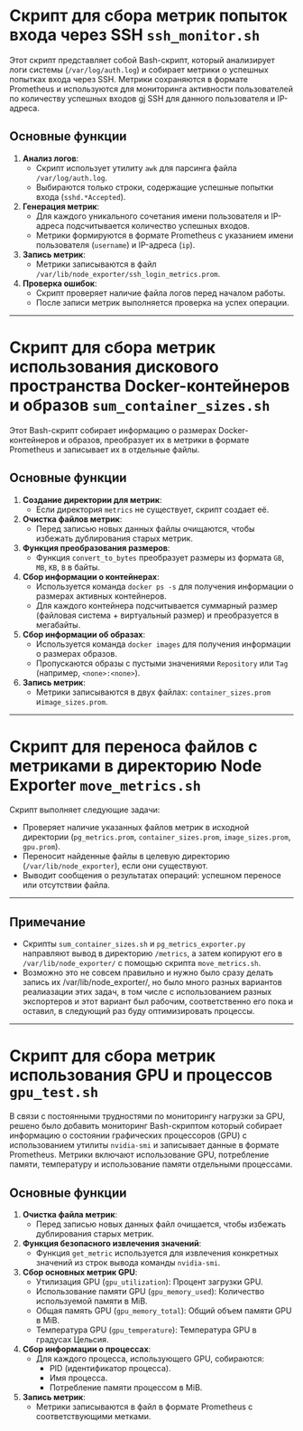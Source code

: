 # Скрипт для сбора метрик попыток входа через SSH `ssh_monitor.sh`

Этот скрипт представляет собой Bash-скрипт, который анализирует логи системы (`/var/log/auth.log`) и собирает метрики о успешных попытках входа через SSH. Метрики сохраняются в формате Prometheus и используются для мониторинга активности пользователей по количеству успешных входов gj SSH для данного пользователя и IP-адреса.

## Основные функции

1. **Анализ логов**:
   - Скрипт использует утилиту `awk` для парсинга файла `/var/log/auth.log`.
   - Выбираются только строки, содержащие успешные попытки входа (`sshd.*Accepted`).
2. **Генерация метрик**:
   - Для каждого уникального сочетания имени пользователя и IP-адреса подсчитывается количество успешных входов.
   - Метрики формируются в формате Prometheus с указанием имени пользователя (`username`) и IP-адреса (`ip`).
3. **Запись метрик**:
   - Метрики записываются в файл `/var/lib/node_exporter/ssh_login_metrics.prom`.
4. **Проверка ошибок**:
   - Скрипт проверяет наличие файла логов перед началом работы.
   - После записи метрик выполняется проверка на успех операции.

---

# Скрипт для сбора метрик использования дискового пространства Docker-контейнеров и образов `sum_container_sizes.sh`

Этот Bash-скрипт собирает информацию о размерах Docker-контейнеров и образов, преобразует их в метрики в формате Prometheus и записывает их в отдельные файлы.

## Основные функции

1. **Создание директории для метрик**:
   - Если директория `metrics` не существует, скрипт создает её.
2. **Очистка файлов метрик**:
   - Перед записью новых данных файлы очищаются, чтобы избежать дублирования старых метрик.
3. **Функция преобразования размеров**:
   - Функция `convert_to_bytes` преобразует размеры из формата `GB`, `MB`, `KB`, `B` в байты.
4. **Сбор информации о контейнерах**:
   - Используется команда `docker ps -s` для получения информации о размерах активных контейнеров.
   - Для каждого контейнера подсчитывается суммарный размер (файловая система + виртуальный размер) и преобразуется в мегабайты.
5. **Сбор информации об образах**:
   - Используется команда `docker images` для получения информации о размерах образов.
   - Пропускаются образы с пустыми значениями `Repository` или `Tag` (например, `<none>:<none>`).
6. **Запись метрик**:
   - Метрики записываются в двух файлах: `container_sizes.prom` и`image_sizes.prom`.

---

# Скрипт для переноса файлов с метриками в директорию Node Exporter `move_metrics.sh`

Скрипт выполняет следующие задачи:
- Проверяет наличие указанных файлов метрик в исходной директории (`pg_metrics.prom`, `container_sizes.prom`, `image_sizes.prom`, `gpu.prom`).
- Переносит найденные файлы в целевую директорию (`/var/lib/node_exporter`), если они существуют.
- Выводит сообщения о результатах операций: успешном переносе или отсутствии файла.

---

## Примечание

- Скрипты `sum_container_sizes.sh` и `pg_metrics_exporter.py` направляют вывод в директорию `/metrics`, а затем копируют его в `/var/lib/node_exporter/` с помощью скрипта `move_metrics.sh`.
- Возможно это не совсем правильно и нужно было сразу делать запись их /var/lib/node_exporter/, но было много разных вариантов реалиазации этих задач, в том числе с использованием разных экспортеров и этот вариант был рабочим, соответственно его пока и оставил, в следующий раз буду оптимизировать процессы. 

---

# Скрипт для сбора метрик использования GPU и процессов `gpu_test.sh`

В связи с постоянными трудностями по мониторингу нагрузки за GPU, решено было добавить мониторинг Bash-скриптом который собирает информацию о состоянии графических процессоров (GPU) с использованием утилиты `nvidia-smi` и записывает данные в формате Prometheus. Метрики включают использование GPU, потребление памяти, температуру и использование памяти отдельными процессами.

## Основные функции

1. **Очистка файла метрик**:
   - Перед записью новых данных файл очищается, чтобы избежать дублирования старых метрик.
2. **Функция безопасного извлечения значений**:
   - Функция `get_metric` используется для извлечения конкретных значений из строк вывода команды `nvidia-smi`.
3. **Сбор основных метрик GPU**:
   - Утилизация GPU (`gpu_utilization`): Процент загрузки GPU.
   - Использование памяти GPU (`gpu_memory_used`): Количество используемой памяти в MiB.
   - Общая память GPU (`gpu_memory_total`): Общий объем памяти GPU в MiB.
   - Температура GPU (`gpu_temperature`): Температура GPU в градусах Цельсия.
4. **Сбор информации о процессах**:
   - Для каждого процесса, использующего GPU, собираются:
     - PID (идентификатор процесса).
     - Имя процесса.
     - Потребление памяти процессом в MiB.
5. **Запись метрик**:
   - Метрики записываются в файл в формате Prometheus с соответствующими метками.
